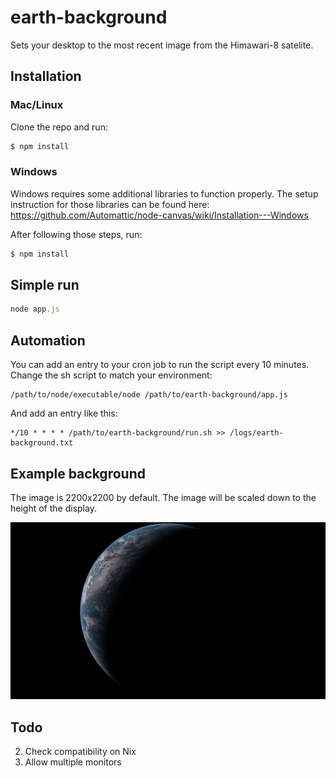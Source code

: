 # earth-background
Sets your desktop to the most recent image from the Himawari-8 satelite.

## Installation

### Mac/Linux
Clone the repo and run:

```bash
$ npm install
```

### Windows
Windows requires some additional libraries to function properly. The setup instruction for those libraries can be found here:
https://github.com/Automattic/node-canvas/wiki/Installation---Windows

After following those steps, run:

```bash
$ npm install
```

## Simple run

```js
node app.js
```

## Automation

You can add an entry to your cron job to run the script every 10 minutes. Change the sh script to match your environment:

```
/path/to/node/executable/node /path/to/earth-background/app.js
```

And add an entry like this:

```
*/10 * * * * /path/to/earth-background/run.sh >> /logs/earth-background.txt
```

## Example background

The image is 2200x2200 by default. The image will be scaled down to the height of the display.

![alt tag](https://raw.githubusercontent.com/TJMoats/earth-background/master/example/latest_201606101054.png)

## Todo

2. Check compatibility on Nix
3. Allow multiple monitors
